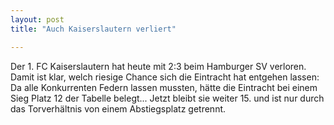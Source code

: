 ```yaml
---
layout: post
title: "Auch Kaiserslautern verliert"

---
```


Der 1. FC Kaiserslautern hat heute mit 2:3 beim Hamburger SV verloren. Damit ist klar, welch riesige Chance sich die Eintracht hat entgehen lassen: Da alle Konkurrenten Federn lassen mussten, hätte die Eintracht bei einem Sieg Platz 12 der Tabelle belegt... Jetzt bleibt sie weiter 15. und ist nur durch das Torverhältnis von einem Abstiegsplatz getrennt.


